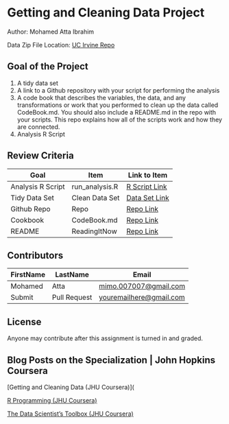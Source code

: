 # Getting and Cleaning Data Project
Author: Mohamed Atta Ibrahim <br />

Data Zip File Location: [UC Irvine Repo](https://d396qusza40orc.cloudfront.net/getdata%2Fprojectfiles%2FUCI%20HAR%20Dataset.zip "Clicking will download the data")

## Goal of the Project
1. A tidy data set 
2. A link to a Github repository with your script for performing the analysis 
3. A code book that describes the variables, the data, and any transformations or work that you performed to clean up the data called CodeBook.md. You should also include a README.md in the repo with your scripts. This repo explains how all of the scripts work and how they are connected.
4. Analysis R Script

## Review Criteria

Goal | Item | Link to Item
--- | --- | ---
Analysis R Script |  run_analysis.R |  [R Script Link](https://github.com/mohamed07a/Getting-and-Cleaning-Data/tree/master/projects/run_analysis.R "run_analysis.R")
Tidy Data Set |  Clean Data Set |  [Data Set Link](https://github.com/mohamed07a/Getting-and-Cleaning-Data/tree/master/data/tidyData.txt "tidyData.txt")
Github Repo | Repo |  [Repo Link](https://github.com/mohamed07a/Getting-and-Cleaning-Data "Click to go to Repo")
Cookbook | CodeBook.md |  [Repo Link](https://github.com/mohamed07a/Getting-and-Cleaning-Data/tree/master/projects/CodeBook.md "CodeBook.md")
README | ReadingItNow |  [Repo Link](https://github.com/mohamed07a/Getting-and-Cleaning-Data/tree/master/projects/README.md "README.md")

## Contributors

FirstName | LastName | Email
--- | --- | ---
Mohamed |  Atta |  <mimo.007007@gmail.com>
Submit |  Pull Request | <youremailhere@gmail.com>

## License

Anyone may contribute after this assignment is turned in and graded. 

## Blog Posts on the Specialization | John Hopkins Coursera

[Getting and Cleaning Data (JHU Coursera)](

[R Programming (JHU Coursera)](https://medium.com/@GalarnykMichael/in-progress-review-course-2-r-programming-jhu-coursera-ad27086d8438#.bzzr29fvo "Review + data.table")

[The Data Scientist’s Toolbox (JHU Coursera)](https://medium.com/@GalarnykMichael/review-course-1-the-data-scientists-toolbox-jhu-coursera-4d7459458821#.5jpg133ln "Review + Going over Parts of Quiz")
